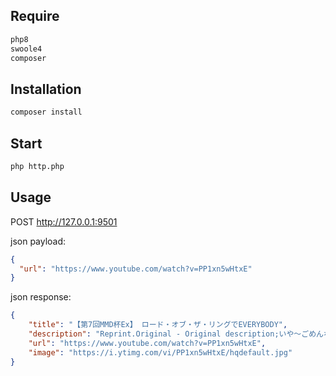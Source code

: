 ## Require

```bash
php8
swoole4
composer
```

## Installation

```bash
composer install
```

## Start

```bash
php http.php
```

## Usage

POST http://127.0.0.1:9501

json payload:
```json
{
  "url": "https://www.youtube.com/watch?v=PP1xn5wHtxE"
}
```
json response:
```json
{
    "title": "【第7回MMD杯Ex】 ロード・オブ・ザ・リングでEVERYBODY",
    "description": "Reprint.Original - Original description;いや～ごめんな。Exでなにやればいいのか考えていなかったから、とりあえず本選とぜんぜん関係ないけど、うｐするねｗ あと、始めてPMDEで表情の変更をやってみたが、口わらいや叫びの表情をどうしたらいいのかわ...Video Downlo...",
    "url": "https://www.youtube.com/watch?v=PP1xn5wHtxE",
    "image": "https://i.ytimg.com/vi/PP1xn5wHtxE/hqdefault.jpg"
}
```
